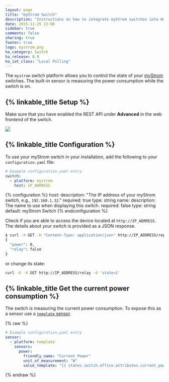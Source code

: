 ```yaml
---
layout: page
title: "myStrom Switch"
description: "Instructions on how to integrate myStrom switches into Home Assistant."
date: 2015-11-25 22:00
sidebar: true
comments: false
sharing: true
footer: true
logo: mystrom.png
ha_category: Switch
ha_release: 0.9
ha_iot_class: "Local Polling"
---
```


The `mystrom` switch platform allows you to control the state of your [myStrom](https://mystrom.ch/en/) switches. The built-in sensor is measuring the power consumption while the switch is on.

## {% linkable_title Setup %}

Make sure that you have enabled the REST API under **Advanced** in the web frontend of the switch.

<p class='img'>
  <img src='{{site_root}}/images/components/mystrom/mystrom-advanced.png' />
</p>

## {% linkable_title Configuration %}

To use your myStrom switch in your installation, add the following to your `configuration.yaml` file:

```yaml
# Example configuration.yaml entry
switch:
  - platform: mystrom
    host: IP_ADRRESS
```

{% configuration %}
host:
  description: "The IP address of your myStrom switch, e.g., `192.168.1.32`."
  required: true
  type: string
name:
  description: The name to use when displaying this switch.
  required: false
  type: string
  default: myStrom Switch
{% endconfiguration %}

Check if you are able to access the device located at `http://IP_ADRRESS`. The details about your switch is provided as a JSON response.

```bash
$ curl -X GET -H "Content-Type: application/json" http://IP_ADDRESS/report
{
  "power": 0,
  "relay": false
}
```

or change its state:

```bash
curl -G -X GET http://IP_ADDRESS/relay -d 'state=1'
```

## {% linkable_title Get the current power consumption %}

The switch is measuring the current power consumption. To expose this as a sensor use a [`template` sensor](/components/sensor.template/).

{% raw %}
```yaml
# Example configuration.yaml entry
sensor:
  - platform: template
    sensors:
      power:
        friendly_name: "Current Power"
        unit_of_measurement: "W"
        value_template: "{{ states.switch.office.attributes.current_power_w }}"
```
{% endraw %}
